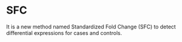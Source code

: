 # SFC
It is a new method named Standardized Fold Change (SFC) to detect differential expressions for cases and controls.
